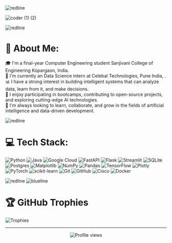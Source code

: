![redline](https://github.com/user-attachments/assets/cc6c89b3-6661-4cd6-b236-27a1ad42b331)

![coder (1) (2)](https://github.com/user-attachments/assets/f9af4973-76b2-4039-b68c-8012578dd7b0)

![redline](https://github.com/user-attachments/assets/cc6c89b3-6661-4cd6-b236-27a1ad42b331)

# 💫 About Me:

🎓 I'm a final-year Computer Engineering student Sanjivani College of Engineering Kopargaon, India.  
🤖 I'm currently an Data Science intern at Celebal Technologies, Pune India, .  
📊 I have a strong interest in building intelligent systems that can analyze data, learn from it, and make decisions.  
🚀 I enjoy participating in bootcamps, contributing to open-source projects, and exploring cutting-edge AI technologies.  
🌱 I'm always looking to learn, collaborate, and grow in the fields of artificial intelligence and data-driven development.

![redline](https://github.com/user-attachments/assets/cc6c89b3-6661-4cd6-b236-27a1ad42b331)

# 💻 Tech Stack:
![Python](https://img.shields.io/badge/python-3670A0?style=for-the-badge&logo=python&logoColor=ffdd54) ![Java](https://img.shields.io/badge/java-%23ED8B00.svg?style=for-the-badge&logo=openjdk&logoColor=white) ![Google Cloud](https://img.shields.io/badge/GoogleCloud-%234285F4.svg?style=for-the-badge&logo=google-cloud&logoColor=white) ![FastAPI](https://img.shields.io/badge/FastAPI-005571?style=for-the-badge&logo=fastapi) ![Flask](https://img.shields.io/badge/flask-%23000.svg?style=for-the-badge&logo=flask&logoColor=white) ![Streamlit](https://img.shields.io/badge/Streamlit-%23FE4B4B.svg?style=for-the-badge&logo=streamlit&logoColor=white) ![SQLite](https://img.shields.io/badge/sqlite-%2307405e.svg?style=for-the-badge&logo=sqlite&logoColor=white) ![Postgres](https://img.shields.io/badge/postgres-%23316192.svg?style=for-the-badge&logo=postgresql&logoColor=white) ![Matplotlib](https://img.shields.io/badge/Matplotlib-%23ffffff.svg?style=for-the-badge&logo=Matplotlib&logoColor=black) ![NumPy](https://img.shields.io/badge/numpy-%23013243.svg?style=for-the-badge&logo=numpy&logoColor=white) ![Pandas](https://img.shields.io/badge/pandas-%23150458.svg?style=for-the-badge&logo=pandas&logoColor=white) ![TensorFlow](https://img.shields.io/badge/TensorFlow-%23FF6F00.svg?style=for-the-badge&logo=TensorFlow&logoColor=white) ![Plotly](https://img.shields.io/badge/Plotly-%233F4F75.svg?style=for-the-badge&logo=plotly&logoColor=white) ![PyTorch](https://img.shields.io/badge/PyTorch-%23EE4C2C.svg?style=for-the-badge&logo=PyTorch&logoColor=white) ![scikit-learn](https://img.shields.io/badge/scikit--learn-%23F7931E.svg?style=for-the-badge&logo=scikit-learn&logoColor=white) ![Git](https://img.shields.io/badge/git-%23F05033.svg?style=for-the-badge&logo=git&logoColor=white) ![GitHub](https://img.shields.io/badge/github-%23121011.svg?style=for-the-badge&logo=github&logoColor=white) ![Cisco](https://img.shields.io/badge/cisco-%23049fd9.svg?style=for-the-badge&logo=cisco&logoColor=black) ![Docker](https://img.shields.io/badge/docker-%230db7ed.svg?style=for-the-badge&logo=docker&logoColor=white)

![redline](https://github.com/user-attachments/assets/cc6c89b3-6661-4cd6-b236-27a1ad42b331)
![blueline](https://capsule-render.vercel.app/api?type=rect&color=0f62fe&height=3)


# 🏆 GitHub Trophies
![Trophies](https://github-profile-trophy.vercel.app/?username=Prasad777777&theme=tokyonight&no-frame=false&no-bg=true&margin-w=4)




---
<div align="center">

![Profile views](https://komarev.com/ghpvc/?username=Prasad777777&color=green)


</div>

<!-- Proudly created with GPRM ( https://gprm.itsvg.in ) -->

